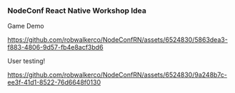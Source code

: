 ### NodeConf React Native Workshop Idea


Game Demo

https://github.com/robwalkerco/NodeConfRN/assets/6524830/5863dea3-f883-4806-9d57-fb4e8acf3bd6

User testing!


https://github.com/robwalkerco/NodeConfRN/assets/6524830/9a248b7c-ee3f-41d1-8522-76d6648f0130

